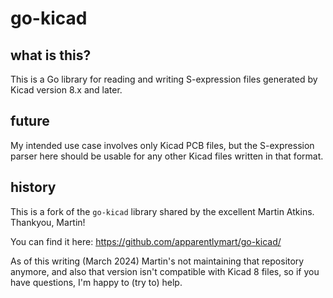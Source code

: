 # go-kicad

## what is this?

This is a Go library for reading and writing S-expression files generated by
Kicad version 8.x and later.

## future

My intended use case involves only Kicad PCB files, but the S-expression parser
here should be usable for any other Kicad files written in that format.

## history

This is a fork of the `go-kicad` library shared by the excellent Martin Atkins.
Thankyou, Martin!

You can find it here: https://github.com/apparentlymart/go-kicad/

As of this writing (March 2024) Martin's not maintaining that repository
anymore, and also that version isn't compatible with Kicad 8 files, so if you
have questions, I'm happy to (try to) help.
